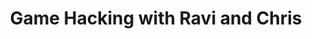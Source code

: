 ---
credit:
- Ravi
- Chris
featured: false
recording: ''
slides: game_hacking_with_ravi_and_chris.pdf
tags:
- game hacking
- binary exploitation
time_close: ''
time_start: '2019-03-08T06:12:00.000000Z'
title: Game Hacking with Ravi and Chris
---